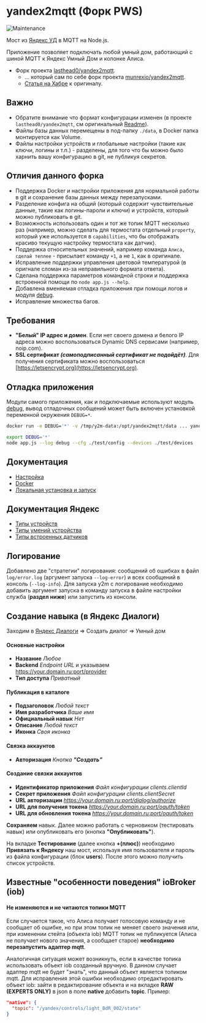 # yandex2mqtt (Форк PWS)

![Maintenance](https://img.shields.io/maintenance/yes/2023)

Мост из [Яндекс УД](https://yandex.ru/dev/dialogs/smart-home/doc/about.html) в MQTT на Node.js.

Приложение позволяет подключать любой умный дом, работающий с шиной MQTT к Яндекс Умный Дом и колонке Алиса.

* Форк проекта [lasthead0/yandex2mqtt](https://github.com/lasthead0/yandex2mqtt).
    * ... который сам по себе форк проекта [munrexio/yandex2mqtt](https://github.com/munrexio/yandex2mqtt).
    * [Статья на Хабре](https://habr.com/ru/post/465537/) к оригиналу.

## Важно

* Обратите внимание что формат конфигурации изменен (в проекте ``lasthead0/yandex2mqtt``, см оригинальный [Readme](https://github.com/lasthead0/yandex2mqtt/blob/master/README.md)).
* Файлы базы данных перемещены в под-папку ``./data``, в Docker папка монтируется как Volume.
* Файлы настройки устройств и глобальные настройки (такие как ключи, логины и т.п.) - разделены, для того что бы можно было харнить вашу конфигурацию в git, не публикуя секретов.

## Отличия данного форка

* Поддержка Docker и настройки приложения для нормальной работы в git и сохранение базы данных между перезапусками.
* Разделение конфига на общий (который содержит чувствительные данные, такие как логины-пароли и ключи) и устройств, который можно публиковать в git.
* Возможность использовать один и тот же топик MQTT несколько раз (например, можно сделать для термостата отдельный ``property``, который уже используется в ``capabilities``, что бы отображать красиво текущую настройку термостата как датчик).
* Поддержка относительных значений, например команда ``Алиса, сделай теплее`` - присылает команду ``+1``, а не ``1``, как в оригинале.
* Исправление поддержки управления цветовой температурой (в оригнале сломан из-за неправильного формата ответа).
* Сделана поддержка параметров командной строки и поддержка встроенной помощи по ``node app.js --help``.
* Добавлена вменяемая отладка приложения при помощи логов и модуля [debug](https://www.npmjs.com/package/debug).
* Исправление множества багов.

## Требования
- **"Белый" IP адрес и домен**. Если нет своего домена и белого IP адреса можно воспользоваться Dynamic DNS  сервисами (например, noip.com).
- **SSL сертификат _(самоподписанный сертификат не подойдёт)_**. Для получения сертификата можно воспользоваться [https://letsencrypt.org](https://letsencrypt.org).

## Отладка приложения

Модули самого приложения, как и подключаемые используют модуль [debug](https://www.npmjs.com/package/debug), вывод отладочных сообщений может быть включен установкой переменной окружения ``DEBUG=*``.

```bash
docker run -e DEBUG='*' -v /tmp/y2m-data:/opt/yandex2mqtt/data ... yandex2mqtt
```

```bash
export DEBUG='*'
node app.js --log debug --cfg ./test/config --devices ./test/devices
```

## Документация

* [Настройка](doc/config.md)
* [Docker](doc/docker.md)
* [Локальная установка и запуск](doc/setup.md)


## Документация Яндекс
- [Типы устройств](https://yandex.ru/dev/dialogs/alice/doc/smart-home/concepts/device-types.html)
- [Типы умений устройства](https://yandex.ru/dev/dialogs/alice/doc/smart-home/concepts/capability-types.html)
- [Типы встроенных датчиков](https://yandex.ru/dev/dialogs/alice/doc/smart-home/concepts/properties-types.html)

## Логирование
Добавлено две "стратегии" логирования: сообщений об ошибках в файл `log/error.log` (аргумент запуска `--log-error`) и всех сообщений в консоль (`--log-info`).
Для запуска y2m с логирование необходимо добавить аргумент запуска в команду запуска в файле настройки служба (**раздел ниже**) или запустить из консоли.

## Создание навыка (в Яндекс Диалоги)
Заходим в [Яндекс Диалоги](https://dialogs.yandex.ru/developer) => Создать диалог => Умный дом

#### Основные настройки
- **Название** *Любое*
- **Backend** *Endpoint URL* и указываем https://your.domain.ru:port/provider
- **Тип доступа** *Приватный*

#### Публикация в каталоге
- **Подзаголовок** *Любой текст*
- **Имя разработчика** *Ваше имя*
- **Официальный навык** *Нет*
- **Описание** *Любой текст*
- **Иконка** *Своя иконка*

#### Связка аккаунтов
- **Авторизация** _Кнопка **"Создать"**_

#### Создание связки аккаунтов
- **Идентификатор приложения** *Файл конфигурации clients.clientId*
- **Секрет приложения** *Файл конфигурации clients.clientSecret*
- **URL авторизации** *https://your.domain.ru:port/dialog/authorize*
- **URL для получения токена** *https://your.domain.ru:port/oauth/token*
- **URL для обновления токена** *https://your.domain.ru:port/oauth/token*

**Сохраняем** навык. Далее можно работать с черновиком (тестировать навык) или опубликовать его (кнопка **"Опубликовать"**).

На вкладке **Тестирование** (далее кнопка **+(плюс)**) необходимо **Привязать к Яндексу** наш мост, используя имя пользователя и пароль из файла конфигурации (блок **users**). После этого можно получить список устройств.

## Известные "особенности поведения" ioBroker (iob)

#### Не изменяются и не читаются топики MQTT

Если случается такое, что Алиса получает голосовую команду и не сообщает об ошибке, но при этом топик не меняет своего значения или, при изменении стейта (объекта iob) MQTT топик не публикуется (Алиса не получает нового значения, а сообщает старое) **необходимо перезапустить адаптер mqtt**.

Аналогичная ситуация может возникнуть, если в качестве топика использовать объект iob созданный вручную. В данном случает адаптер mqtt не будет "знать", что данный объект является топиком mqtt.
Для исправления этой ошибки необходимо отредактировать объект iob: зайти в редактирование объекта и на вкладке **RAW (EXPERTS ONLY)** в json в поле **native** добавить **topic**. Пример:
```json
"native": {
  "topic": "/yandex/controls/light_BdR_002/state"
}
```
